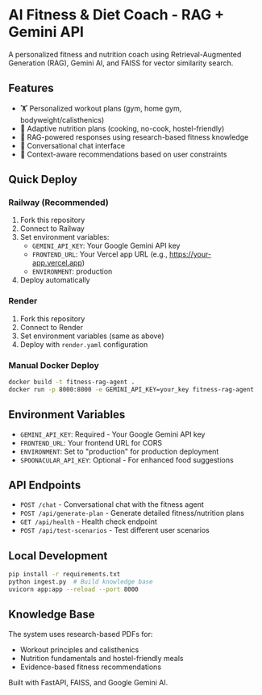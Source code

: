 # AI Fitness & Diet Coach - RAG + Gemini API

A personalized fitness and nutrition coach using Retrieval-Augmented Generation (RAG), Gemini AI, and FAISS for vector similarity search.

## Features
- 🏋️ Personalized workout plans (gym, home gym, bodyweight/calisthenics)
- 🥗 Adaptive nutrition plans (cooking, no-cook, hostel-friendly)
- 🧠 RAG-powered responses using research-based fitness knowledge
- 💬 Conversational chat interface
- 🎯 Context-aware recommendations based on user constraints

## Quick Deploy

### Railway (Recommended)
1. Fork this repository
2. Connect to Railway
3. Set environment variables:
   - `GEMINI_API_KEY`: Your Google Gemini API key
   - `FRONTEND_URL`: Your Vercel app URL (e.g., https://your-app.vercel.app)
   - `ENVIRONMENT`: production
4. Deploy automatically

### Render
1. Fork this repository
2. Connect to Render
3. Set environment variables (same as above)
4. Deploy with `render.yaml` configuration

### Manual Docker Deploy
```bash
docker build -t fitness-rag-agent .
docker run -p 8000:8000 -e GEMINI_API_KEY=your_key fitness-rag-agent
```

## Environment Variables
- `GEMINI_API_KEY`: Required - Your Google Gemini API key
- `FRONTEND_URL`: Your frontend URL for CORS
- `ENVIRONMENT`: Set to "production" for production deployment
- `SPOONACULAR_API_KEY`: Optional - For enhanced food suggestions

## API Endpoints
- `POST /chat` - Conversational chat with the fitness agent
- `POST /api/generate-plan` - Generate detailed fitness/nutrition plans
- `GET /api/health` - Health check endpoint
- `POST /api/test-scenarios` - Test different user scenarios

## Local Development
```bash
pip install -r requirements.txt
python ingest.py  # Build knowledge base
uvicorn app:app --reload --port 8000
```

## Knowledge Base
The system uses research-based PDFs for:
- Workout principles and calisthenics
- Nutrition fundamentals and hostel-friendly meals
- Evidence-based fitness recommendations

Built with FastAPI, FAISS, and Google Gemini AI.